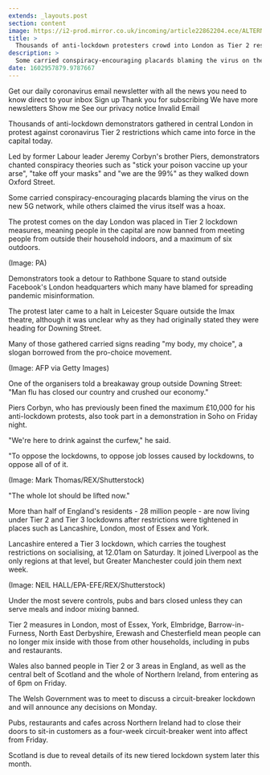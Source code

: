```yaml
--- 
extends: _layouts.post 
section: content 
image: https://i2-prod.mirror.co.uk/incoming/article22862204.ece/ALTERNATES/s1200/0_Coronavirus-Sat-Oct-17-2020.jpg 
title: > 
  Thousands of anti-lockdown protesters crowd into London as Tier 2 restrictions hit 
description: > 
  Some carried conspiracy-encouraging placards blaming the virus on the new 5G network, while others claimed the virus itself was a hoax.(Image: PA)Demonstrators took a detour to Rathbone Square to stand outside Facebook's London headquarters which many have blamed for spreading pandemic misinformation."To oppose the lockdowns, to oppose job losses caused by lockdowns, to oppose all of of it.More than half of England's residents - 28 million people - are now living under Tier 2 and Tier 3 lockdowns after restrictions were tightened in places such as Lancashire, London, most of Essex and York.Lancashire entered a Tier 3 lockdown, which carries the toughest restrictions on socialising, at 12.01am on Saturday. 
date: 1602957879.9787667 
--- 
```

Get our daily coronavirus email newsletter with all the news you need to know direct to your inbox Sign up Thank you for subscribing We have more newsletters Show me See our privacy notice Invalid Email

Thousands of anti-lockdown demonstrators gathered in central London in protest against coronavirus Tier 2 restrictions which came into force in the capital today.

Led by former Labour leader Jeremy Corbyn's brother Piers, demonstrators chanted conspiracy theories such as "stick your poison vaccine up your arse", "take off your masks" and "we are the 99%" as they walked down Oxford Street.

Some carried conspiracy-encouraging placards blaming the virus on the new 5G network, while others claimed the virus itself was a hoax.

The protest comes on the day London was placed in Tier 2 lockdown measures, meaning people in the capital are now banned from meeting people from outside their household indoors, and a maximum of six outdoors.

(Image: PA)

Demonstrators took a detour to Rathbone Square to stand outside Facebook's London headquarters which many have blamed for spreading pandemic misinformation.

The protest later came to a halt in Leicester Square outside the Imax theatre, although it was unclear why as they had originally stated they were heading for Downing Street.

Many of those gathered carried signs reading "my body, my choice", a slogan borrowed from the pro-choice movement.

(Image: AFP via Getty Images)

One of the organisers told a breakaway group outside Downing Street: "Man flu has closed our country and crushed our economy."

Piers Corbyn, who has previously been fined the maximum £10,000 for his anti-lockdown protests, also took part in a demonstration in Soho on Friday night.

"We're here to drink against the curfew," he said.

"To oppose the lockdowns, to oppose job losses caused by lockdowns, to oppose all of of it.

(Image: Mark Thomas/REX/Shutterstock)

"The whole lot should be lifted now."

More than half of England's residents - 28 million people - are now living under Tier 2 and Tier 3 lockdowns after restrictions were tightened in places such as Lancashire, London, most of Essex and York.

Lancashire entered a Tier 3 lockdown, which carries the toughest restrictions on socialising, at 12.01am on Saturday. It joined Liverpool as the only regions at that level, but Greater Manchester could join them next week.

(Image: NEIL HALL/EPA-EFE/REX/Shutterstock)

Under the most severe controls, pubs and bars closed unless they can serve meals and indoor mixing banned.

Tier 2 measures in London, most of Essex, York, Elmbridge, Barrow-in-Furness, North East Derbyshire, Erewash and Chesterfield mean people can no longer mix inside with those from other households, including in pubs and restaurants.

Wales also banned people in Tier 2 or 3 areas in England, as well as the central belt of Scotland and the whole of Northern Ireland, from entering as of 6pm on Friday.

The Welsh Government was to meet to discuss a circuit-breaker lockdown and will announce any decisions on Monday.

Pubs, restaurants and cafes across Northern Ireland had to close their doors to sit-in customers as a four-week circuit-breaker went into affect from Friday.

Scotland is due to reveal details of its new tiered lockdown system later this month.